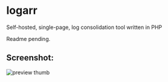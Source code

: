 # logarr
Self-hosted, single-page, log consolidation tool written in PHP

Readme pending. 


## Screenshot:



![preview thumb](http://i.imgur.com/mmUvZpV.png)